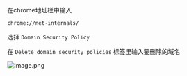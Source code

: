 在chrome地址栏中输入
```url
chrome://net-internals/
```

选择 `Domain Security Policy`

在 `Delete domain security policies` 标签里输入要删除的域名

![image.png](https://upload-images.jianshu.io/upload_images/8869373-a15ff45027d7659d.png?imageMogr2/auto-orient/strip%7CimageView2/2/w/1240)
